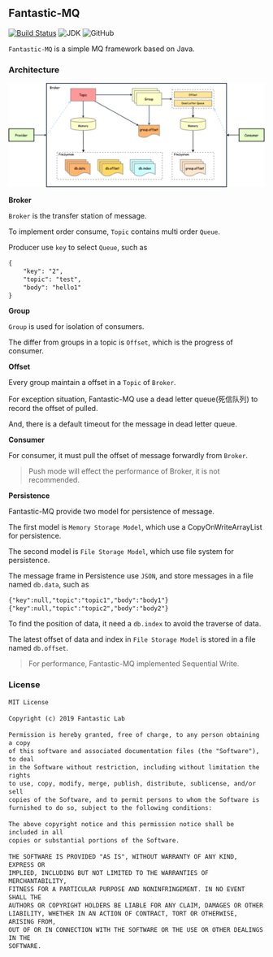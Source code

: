 ## Fantastic-MQ

[![Build Status](https://travis-ci.org/fantasticlab/fantastic-mq.svg?branch=master)](https://travis-ci.org/fantasticlab/fantastic-mq)
![JDK](https://img.shields.io/badge/jdk-openjdk8-9cf)
![GitHub](https://img.shields.io/github/license/fantasticlab/fantastic-mq)

`Fantastic-MQ` is a simple MQ framework based on Java.

### Architecture

![Architecture](/architecture.png)

**Broker**

`Broker` is the transfer station of message.

To implement order consume, `Topic` contains multi order `Queue`.

Producer use `key` to select `Queue`, such as

```
{
    "key": "2",
    "topic": "test",
    "body": "hello1"
}
```

**Group**

`Group` is used for isolation of consumers.

The differ from groups in a topic is `Offset`, which is the progress of consumer.

**Offset**

Every group maintain a offset in a `Topic` of `Broker`.

For exception situation, Fantastic-MQ use a dead letter queue(死信队列) to record the offset of pulled.

And, there is a default timeout for the message in dead letter queue.

**Consumer**

For consumer, it must pull the offset of message forwardly from `Broker`.

> Push mode will effect the performance of Broker, it is not recommended.

**Persistence**

Fantastic-MQ provide two model for persistence of message.

The first model is `Memory Storage Model`, which use a CopyOnWriteArrayList for persistence.

The second model is `File Storage Model`, which use file system for persistence.

The message frame in Persistence use `JSON`, and store messages in a file named `db.data`, such as

```
{"key":null,"topic":"topic1","body":"body1"}{"key":null,"topic":"topic2","body":"body2"}
```

To find the position of data, it need a `db.index` to avoid the traverse of data.

The latest offset of data and index in `File Storage Model` is stored in a file named `db.offset`.


> For performance, Fantastic-MQ implemented Sequential Write.


### License

```
MIT License

Copyright (c) 2019 Fantastic Lab

Permission is hereby granted, free of charge, to any person obtaining a copy
of this software and associated documentation files (the "Software"), to deal
in the Software without restriction, including without limitation the rights
to use, copy, modify, merge, publish, distribute, sublicense, and/or sell
copies of the Software, and to permit persons to whom the Software is
furnished to do so, subject to the following conditions:

The above copyright notice and this permission notice shall be included in all
copies or substantial portions of the Software.

THE SOFTWARE IS PROVIDED "AS IS", WITHOUT WARRANTY OF ANY KIND, EXPRESS OR
IMPLIED, INCLUDING BUT NOT LIMITED TO THE WARRANTIES OF MERCHANTABILITY,
FITNESS FOR A PARTICULAR PURPOSE AND NONINFRINGEMENT. IN NO EVENT SHALL THE
AUTHORS OR COPYRIGHT HOLDERS BE LIABLE FOR ANY CLAIM, DAMAGES OR OTHER
LIABILITY, WHETHER IN AN ACTION OF CONTRACT, TORT OR OTHERWISE, ARISING FROM,
OUT OF OR IN CONNECTION WITH THE SOFTWARE OR THE USE OR OTHER DEALINGS IN THE
SOFTWARE.
```